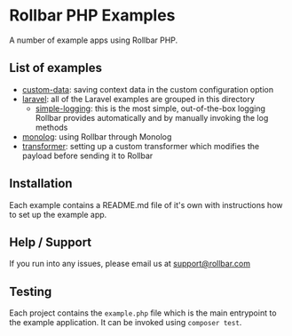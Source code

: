 # Rollbar PHP Examples

A number of example apps using Rollbar PHP.

## List of examples

- [custom-data](https://github.com/rollbar/rollbar-php-examples/tree/master/custom-data): saving context data in the custom configuration option
- [laravel](https://github.com/rollbar/rollbar-php-examples/tree/master/laravel): all of the Laravel examples are grouped in this directory
    - [simple-logging](https://github.com/rollbar/rollbar-php-examples/tree/master/laravel/simple-logging): this is the most simple, out-of-the-box logging Rollbar provides automatically and by manually invoking the log methods
- [monolog](https://github.com/rollbar/rollbar-php-examples/tree/master/monolog): using Rollbar through Monolog
- [transformer](https://github.com/rollbar/rollbar-php-examples/tree/master/transformer): setting up a custom transformer which modifies the payload before sending it to Rollbar

## Installation

Each example contains a README.md file of it's own with instructions how to set up the example app.

## Help / Support

If you run into any issues, please email us at [support@rollbar.com](mailto:support@rollbar.com)

## Testing
Each project contains the `example.php` file which is the main entrypoint to the example application. It can be invoked using `composer test`.
